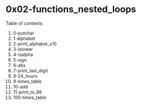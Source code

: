 # 0x02-functions_nested_loops
Table of contents:
1. 0-putchar
2. 1-alphabet
3. 2-print_alphabet_x10
4. 3-islower
5. 4-isalpha
6. 5-sign
7. 6-abs
8. 7-print_last_digit
9. 8-24_hours
10. 9-times_table
11. 10-add
12. 11-print_to_98
13. 100-times_table


